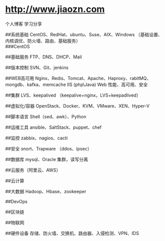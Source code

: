 # http://www.jiaozn.com
个人博客 学习分享

##系统基础
CentOS、RedHat、ubuntu、Suse、AIX、Windows	（基础设置、内核调优、防火墙、路由、基础服务）  
###CentOS

##基础服务
FTP、DNS、DHCP、Mail

##版本控制
SVN、Git、jenkins

##WEB高可用
Nginx、Redis、Tomcat、Apache、Haproxy、rabitMQ、mongdb、kafka、memcache IIS (php\Java) Web 性能、高可用、安全

##集群
LVS、keepalived			（keepalive+nginx，LVS+keepadlived）

##虚拟化/容器
OpenStack、Docker、KVM、VMware、XEN、Hyper-V

##脚本语言
Shell（sed、awk）、Python

##运维工具
ansible、SaltStack、puppet、chef

##监控
zabbix、nagios、cacti

##安全
snort、Trapware	（ddos、ipsec）

##数据库
mysql、Oracle	集群，读写分离

##云服务（阿里云、AWS）

##云计算

##大数据
Hadoop、Hbase、zookeeper

##DevOps

##区块链

##物联网

##硬件设备
存储、防火墙、交换机、路由器、入侵检测、VPN、IDS

